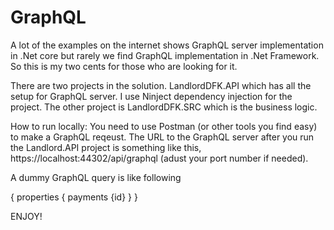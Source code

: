 # GraphQL
A lot of the examples on the internet shows GraphQL server implementation in .Net core but rarely we find GraphQL implementation in .Net Framework. So this is my two cents for those who are looking for it.

There are two projects in the solution. LandlordDFK.API which has all the setup for GraphQL server. I use Ninject dependency injection for the project. The other project is LandlordDFK.SRC which is the business logic.


How to run locally: You need to use Postman (or other tools you find easy) to make a GraphQL reqeust. The URL to the GraphQL server after you run the Landlord.API project is something like this, https://localhost:44302/api/graphql (adust your port number if needed).

A dummy GraphQL query is like following 

{
  properties { payments {id} }
}



ENJOY!

